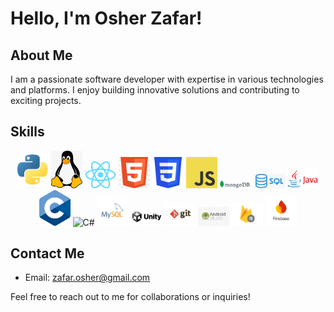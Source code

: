 # Hello, I'm Osher Zafar!

## About Me
I am a passionate software developer with expertise in various technologies and platforms. I enjoy building innovative solutions and contributing to exciting projects. 

## Skills
<p align="center">
  <img src="./logos/Python.png" alt="Python" width="50"/>
  <img src="./logos/linux.png" alt="Linux" width="50"/>
  <img src="./logos/React.png" alt="React" width="50"/>
  <img src="./logos/HTML.jpg" alt="HTML" width="50"/>
  <img src="./logos/CSS.png" alt="CSS" width="50"/>
  <img src="./logos/JavaScript.png" alt="JavaScript" width="50"/>
  <img src="./logos/MONGODB.png" alt="MongoDB" width="50"/>
  <img src="./logos/sql.png" alt="SQL" width="50"/>
  <img src="./logos/Java.png" alt="Java" width="50"/>
  <img src="./logos/C.png" alt="C" width="50"/>
  <img src="./logos/c#.png" alt="C#" width="50"/>
  <img src="./logos/mysql.svg" alt="MySQL" width="50"/>
  <img src="./logos/unity.png" alt="Unity" width="50"/>
  <img src="./logos/git.jpg" alt="Git" width="50"/>
  <img src="./logos/androidstudio.png" alt="Android Studio" width="50"/>
  <img src="./logos/firestore.jpg" alt="Firestore" width="50"/>
  <img src="./logos/firebase.png" alt="Firebase" width="50"/>
</p>

## Contact Me
- Email: [zafar.osher@gmail.com](mailto:zafar.osher@gmail.com)

Feel free to reach out to me for collaborations or inquiries!
